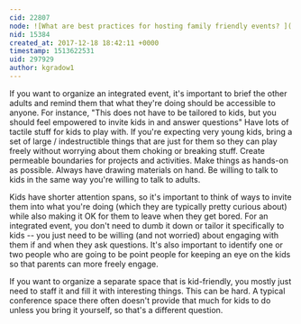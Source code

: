 ```yaml
---
cid: 22807
node: ![What are best practices for hosting family friendly events? ](../notes/stevie/12-15-2017/what-are-best-practices-for-hosting-family-friendly-events)
nid: 15384
created_at: 2017-12-18 18:42:11 +0000
timestamp: 1513622531
uid: 297929
author: kgradow1
---
```


If you want to organize an integrated event, it's important to brief the other adults and remind them that what they're doing should be accessible to anyone.  For instance, "This does not have to be tailored to kids, but you should feel empowered to invite kids in and answer questions"   Have lots of tactile stuff for kids to play with.   If you're expecting very young kids, bring a set of large / indestructible things that are just for them so they can play freely without worrying about them choking or breaking stuff.  Create permeable boundaries for projects and activities.  Make things as hands-on as possible.  Always have drawing materials on hand.   Be willing to talk to kids in the same way you're willing to talk to adults.

Kids have shorter attention spans, so it's important to think of ways to invite them into what you're doing (which they are typically pretty curious about) while also making it OK for them to leave when they get bored.   For an integrated event, you don't need to dumb it down or tailor it specifically to kids -- you just need to be willing (and not worried) about engaging with them if and when they ask questions.  It's also important to identify one or two people who are going to be point people for keeping an eye on the kids so that parents can more freely engage. 

If you want to organize a separate space that is kid-friendly, you mostly just need to staff it and fill it with interesting things.  This can be hard.  A typical conference space there often doesn't provide that much for kids to do unless you bring it yourself, so that's a different question. 